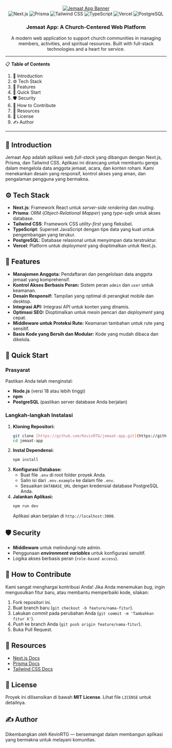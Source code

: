 <div align="center">
  <br />
    <a href="https://github.com/KevinRTG/jemaat-app" target="_blank">
      <img src="https://encrypted-tbn0.gstatic.com/images?q=tbn:ANd9GcSev6WAvha6FJ0E-rZwOdFF34cAthuCbsFenTKifWVpa6maoNbsyiS1Eyoo&s=10" alt="Jemaat App Banner">
    </a>
  <br />

   <div>
    <img src="https://img.shields.io/badge/-Next_JS-black?style=for-the-badge&logo=nextdotjs&logoColor=white" alt="Next.js" />
    <img src="https://img.shields.io/badge/-Prisma-black?style=for-the-badge&logo=prisma&logoColor=white" alt="Prisma" />
    <img src="https://img.shields.io/badge/-Tailwind_CSS-black?style=for-the-badge&logo=tailwindcss&logoColor=white" alt="Tailwind CSS" />
    <img src="https://img.shields.io/badge/-TypeScript-black?style=for-the-badge&logo=typescript&logoColor=white" alt="TypeScript" />
    <img src="https://img.shields.io/badge/-Vercel-black?style=for-the-badge&logo=vercel&logoColor=white" alt="Vercel" />
    <img src="https://img.shields.io/badge/-PostgreSQL-black?style=for-the-badge&logo=postgresql&logoColor=white" alt="PostgreSQL" />
  </div>

  <h3 align="center">Jemaat App: A Church-Centered Web Platform</h3>

  <div align="center">
    A modern web application to support church communities in managing members, activities, and spiritual resources. Built with full-stack technologies and a heart for service.
  </div>
</div>

---

📋 **Table of Contents**

1. 🤖 Introduction
2. ⚙️ Tech Stack
3. 🔋 Features
4. 🤸 Quick Start
5. 🛡️ Security
6. 🤝 How to Contribute
7. 🔗 Resources
8. 📄 License
9. ✍️ Author

---

## 🤖 Introduction

Jemaat App adalah aplikasi web _full-stack_ yang dibangun dengan Next.js, Prisma, dan Tailwind CSS. Aplikasi ini dirancang untuk membantu gereja dalam mengelola data anggota jemaat, acara, dan konten rohani. Kami menekankan desain yang responsif, kontrol akses yang aman, dan pengalaman pengguna yang bermakna.

## ⚙️ Tech Stack

- **Next.js**: Framework React untuk _server-side rendering_ dan _routing_.
- **Prisma**: ORM (_Object-Relational Mapper_) yang _type-safe_ untuk akses database.
- **Tailwind CSS**: Framework CSS _utility-first_ yang fleksibel.
- **TypeScript**: Superset JavaScript dengan tipe data yang kuat untuk pengembangan yang terukur.
- **PostgreSQL**: Database relasional untuk menyimpan data terstruktur.
- **Vercel**: Platform untuk _deployment_ yang dioptimalkan untuk Next.js.

## 🔋 Features

- **Manajemen Anggota:** Pendaftaran dan pengelolaan data anggota jemaat yang komprehensif.
- **Kontrol Akses Berbasis Peran:** Sistem peran `admin` dan `user` untuk keamanan.
- **Desain Responsif:** Tampilan yang optimal di perangkat mobile dan desktop.
- **Integrasi API:** Integrasi API untuk konten yang dinamis.
- **Optimasi SEO:** Dioptimalkan untuk mesin pencari dan _deployment_ yang cepat.
- **Middleware untuk Proteksi Rute:** Keamanan tambahan untuk rute yang sensitif.
- **Basis Kode yang Bersih dan Modular:** Kode yang mudah dibaca dan dikelola.

## 🤸 Quick Start

### **Prasyarat**

Pastikan Anda telah menginstal:
- **Node.js** (versi 18 atau lebih tinggi)
- **npm**
- **PostgreSQL** (pastikan server database Anda berjalan)

### **Langkah-langkah Instalasi**

1.  **Kloning Repositori:**
    ```bash
    git clone [https://github.com/KevinRTG/jemaat-app.git](https://github.com/KevinRTG/jemaat-app.git)
    cd jemaat-app
    ```
2.  **Instal Dependensi:**
    ```bash
    npm install
    ```
3.  **Konfigurasi Database:**
    * Buat file `.env` di root folder proyek Anda.
    * Salin isi dari `.env.example` ke dalam file `.env`.
    * Sesuaikan `DATABASE_URL` dengan kredensial database PostgreSQL Anda.
4.  **Jalankan Aplikasi:**
    ```bash
    npm run dev
    ```
    Aplikasi akan berjalan di `http://localhost:3000`.

## 🛡️ Security

- **Middleware** untuk melindungi rute admin.
- Penggunaan **_environment variables_** untuk konfigurasi sensitif.
- Logika akses berbasis peran (`role-based access`).

## 🤝 How to Contribute

Kami sangat menghargai kontribusi Anda! Jika Anda menemukan _bug_, ingin mengusulkan fitur baru, atau membantu memperbaiki kode, silakan:
1.  Fork repositori ini.
2.  Buat branch baru (`git checkout -b feature/nama-fitur`).
3.  Lakukan _commit_ pada perubahan Anda (`git commit -m 'Tambahkan fitur X'`).
4.  _Push_ ke branch Anda (`git push origin feature/nama-fitur`).
5.  Buka Pull Request.

## 🔗 Resources

- [Next.js Docs](https://nextjs.org/docs)
- [Prisma Docs](https://www.prisma.io/docs)
- [Tailwind CSS Docs](https://tailwindcss.com/docs)

## 📄 License

Proyek ini dilisensikan di bawah **MIT License**. Lihat file `LICENSE` untuk detailnya.

## ✍️ Author

Dikembangkan oleh KevinRTG — bersemangat dalam membangun aplikasi yang bermakna untuk melayani komunitas.
